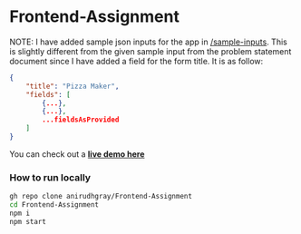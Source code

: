 # Frontend-Assignment

NOTE: I have added sample json inputs for the app in [/sample-inputs](/sample-inputs). This is slightly different from the given sample input from the problem statement document since I have added a field for the form title. It is as follow:

```json
{
    "title": "Pizza Maker",
    "fields": [
        {...},
        {...},
        ...fieldsAsProvided
    ]
}
```

You can check out a **[live demo here](https://frontend-assignment-kohl.vercel.app/)**

### How to run locally
```bash
gh repo clone anirudhgray/Frontend-Assignment
cd Frontend-Assignment
npm i
npm start
```
